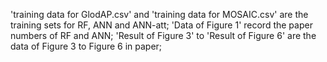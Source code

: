 'training data for GlodAP.csv' and 'training data for MOSAIC.csv' are the training sets for RF, ANN and ANN-att;
'Data of Figure 1' record the paper numbers of RF and ANN;
'Result of Figure 3' to 'Result of Figure 6' are the data of Figure 3 to Figure 6 in paper;
